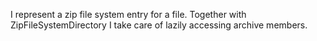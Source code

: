 I represent a zip file system entry for a file. Together with ZipFileSystemDirectory I take care of lazily accessing archive members.